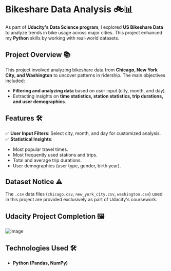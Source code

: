 # **Bikeshare Data Analysis 🚲📊**

As part of **Udacity's Data Science program**, I explored **US Bikeshare Data** to analyze trends in bike usage across major cities. This project enhanced my **Python** skills by working with real-world datasets.

## **Project Overview 📚**
This project involved analyzing bikeshare data from **Chicago, New York City, and Washington** to uncover patterns in ridership. The main objectives included:

- **Filtering and analyzing data** based on user input (city, month, and day).
- Extracting insights on **time statistics, station statistics, trip durations, and user demographics**.

## **Features 🛠️**
✅ **User Input Filters**: Select city, month, and day for customized analysis.  
✅ **Statistical Insights**:  
   - Most popular travel times.  
   - Most frequently used stations and trips.  
   - Total and average trip durations.  
   - User demographics (user type, gender, birth year).

## **Dataset Notice ⚠️**   
The `.csv` data files (`chicago.csv`, `new_york_city.csv`, `washington.csv`) used in this project are provided exclusively as part of Udacity's coursework.     

## **Udacity Project Completion 🖼️**
![image](https://github.com/user-attachments/assets/6b5a7a7f-bd54-4b2d-a7df-4e4b7d50809a)

## **Technologies Used 🛠️**
- **Python (Pandas, NumPy)**   
